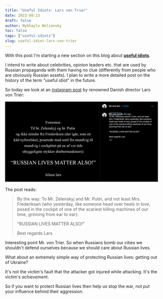 ```yaml
---
title: "Useful Idiots: Lars von Trier"
date: 2023-08-23
draft: false
author: Mykhaylo Beliansky
toc: false
tags: ["useful-idiots"]
slug: useful-idiot-lars-von-trier
---
```


With this post I'm starting a new section on this blog about [**useful idiots**](https://keepthinking.blog/tags/useful-idiots). 

I intend to write about celebrities, opinion leaders etc. that are used by Russian propaganda with them having no clue (differently from people who are obviously Russian assets). I plan to write a more detailed post on the history of the term "useful idiot" in the future.

So today we look at an [instagram post](https://www.instagram.com/p/CwQF70VMWS3/) by renowned Danish director Lars von Trier:

<img src="/img/lars-post.png" alt="Lars von Trier instagram post saying To Mr. Zelenskyj and Mr. Putin, and not least Mrs. Frederiksen (who yesterday, like someone head over heels in love, posed in the cockpit of one of the scariest killing machines of our time, grinning from ear to ear): RUSSIAN LIVES MATTER ALSO!">

The post reads: 

>By the way:
>To Mr. Zelenskyj and Mr. Putin, and not least Mrs. Frederiksen (who yesterday, like someone head over heels in love, posed in the cockpit of one of the scariest killing machines of our time, grinning from ear to ear):
> 
>“RUSSIAN LIVES MATTER ALSO!”
>
>Best regards Lars


Interesting point Mr. von Trier. So when Russians bomb our cities we shouldn't defend ourselves because we should care about Russian lives. 

What about an extremely simple way of protecting Russian lives: getting out of Ukraine? 

It's not the victim's fault that the attacker got injured while attacking. It's the victim's *achievement*.

So if you want to protect Russian lives then help us stop the war, not put your influence behind their aggression.
